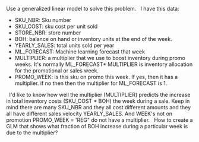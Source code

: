 Use a generalized linear model to solve this problem.   I have this data:  

* SKU_NBR: Sku number
* SKU_COST: sku cost per unit sold
* STORE_NBR: store number
* BOH: balance on hand or inventory units at the end of the week.
* YEARLY_SALES: total units sold per year
* ML_FORECAST: Machine learning forecast that week
* MULTIPLIER: a multiplier that we use to boost inventory during promo weeks. It's normally ML_FORECAST* MULTIPLIER is inventory allocation for the promotional or sales week.
* PROMO_WEEK: is this sku on promo this week. If yes, then it has a multiplier. if no then then the multiplier for ML_FORECAST is 1.

 
I'd like to know how well the multiplier (MULTIPLIER) predicts the increase in total inventory costs (SKU_COST * BOH) the week during a sale. Keep in mind there are many SKU_NBR and they all cost different amounts and they all have different sales velocity YEARLY_SALES. And WEEK's not on promotion PROMO_WEEK = 'REG" do not have a multiplier.
 
How to create a GLM that shows what fraction of BOH increase during a particular week is due to the multiplier?
